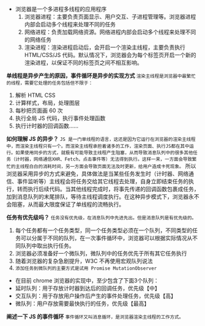 - 浏览器是一个多进程多线程的应用程序
  1. 浏览器进程：主要负责页面显示、用户交互、子进程管理等。浏览器进程内部会启动多个线程来处理不同的任务
  2. 网络进程：负责加载网络资源。网络进程内部会启动多个线程来处理不同的网络任务
  3. 渲染进程：渲染进程启动后，会开启一个渲染主线程，主要负责执行 HTML/CSS/JS 代码。默认情况下，浏览器会为每个标签页开启一个新的渲染进程，以保证不同的标签页之间不相互影响。


**单线程是异步产生的原因，事件循环是异步的实现方式**
`渲染主线程是浏览器中最繁忙的线程，需要它处理的任务包括但不限于：`
1. 解析 HTML CSS
2. 计算样式，布局，处理图层
3. 每秒把页面画 60 次
4. 执行全局 JS 代码，执行事件处理函数
5. 执行计时器的回调函数......


**如何理解 JS 的异步？**
`JS 是一门单线程的语言，这还是因为它运行在浏览器的渲染主线程中，而渲染主线程只有一个。而渲染主线程承担着诸多的工作，渲染页面、执行JS都在其中运行。如果使用同步的方式，就极有可能导致主线程产生阻塞，从而导致消息队列中的很多其他任务（计时器，网络通信XHR、Fetch，点击事件等）无法得到执行。这样一来，一方面会导致繁忙的主线程白白的消耗时间，另一方面会导致页面无法及时更新，给用户造成卡死现象。`
所以浏览器采用异步的方式来避免，具体做法是当某些任务发生时（计时器、网络通信、事件监听等）主线程会将任务交给其它线程去处理，自身立即结束任务的执行，转而执行后续代码。当其他线程完成时，将事先传递的回调函数包裹成任务，加到消息队列的末尾排队，等待主线程调度执行。在这种异步模式下，浏览器永不会阻塞，从而最大限度保证了单线程的流畅执行。


**任务有优先级吗？**
`任务没有优先级，在消息队列中先进先出。但是消息队列是有优先级的。`
1. 每个任务都有一个任务类型，同一个任务类型必须在一个队列，不同类型的任务可以分属于不同的队列，在一次事件循环中，浏览器可以根据实际情况从不同队列中取出执行任务。
2. 浏览器必须准备好一个微队列，微队列中的任务优先于所有其它任务执行
3. 随着浏览器的复杂急剧提升，W3C 不再使用宏观队列说法
4. `添加任务到微队列的主要方式是试用 Promise MutationObserver`

- 在目前 chrome 浏览器的实现中，至少包含了下面3个队列：
- 延时队列：用于存放计时器到达后的回调任务，优先级【中】
- 交互队列：用于存放用户操作后产生的事件处理任务，优先级【高】
- 微队列：用户存放需要最快执行的任务，优先级【最高】


**阐述一下 JS 的事件循环**
`事件循环又叫消息循环，是浏览器渲染主线程的工作方式。`